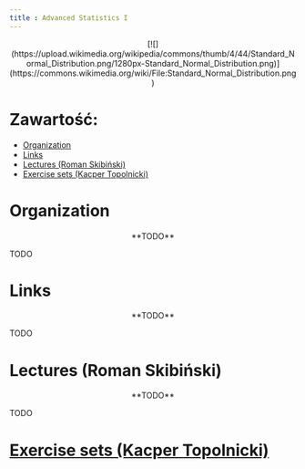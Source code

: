 ```yaml
---
title : Advanced Statistics I
---
```


<center>
[![](https://upload.wikimedia.org/wikipedia/commons/thumb/4/44/Standard_Normal_Distribution.png/1280px-Standard_Normal_Distribution.png)](https://commons.wikimedia.org/wiki/File:Standard_Normal_Distribution.png)
</center>



# Zawartość:

* [Organization](#organization)
* [Links](#links)
* [Lectures (Roman Skibiński)](#lectures-roman-skibiński)
* [Exercise sets (Kacper Topolnicki)](./000000pl_inv.html)



# Organization

<center>
**TODO**
</center>

TODO


# Links

<center>
**TODO**
</center>

TODO


# Lectures (Roman Skibiński)

<center>
**TODO**
</center>

TODO


# [Exercise sets (Kacper Topolnicki)](./000000pl_inv.html)


